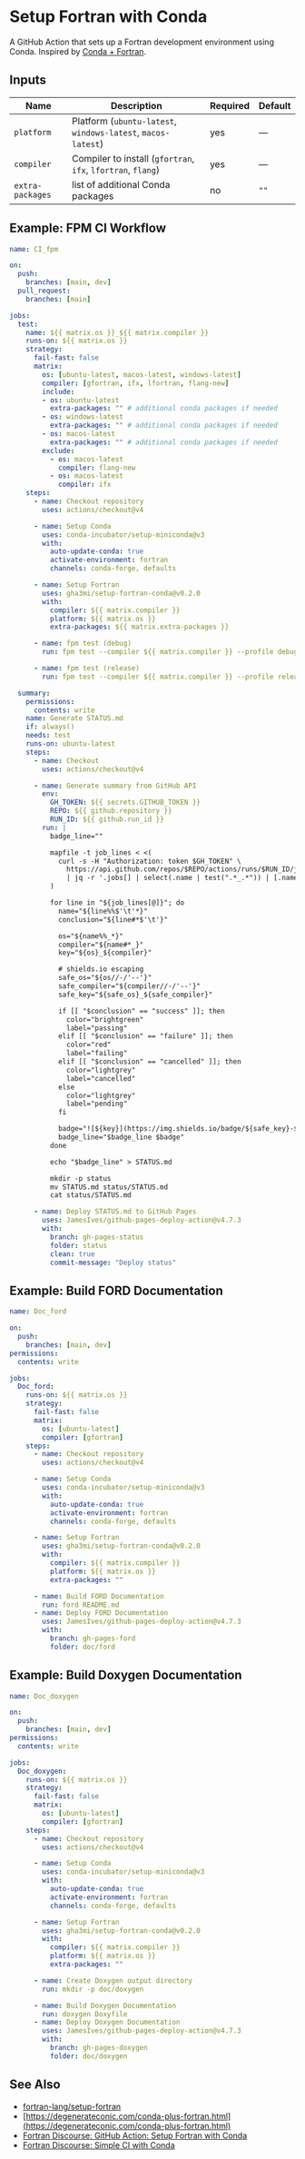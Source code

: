 # Setup Fortran with Conda

A GitHub Action that sets up a Fortran development environment using Conda. Inspired by [Conda + Fortran](https://degenerateconic.com/conda-plus-fortran.html).

## Inputs

| Name             | Description                                                       | Required | Default |
| ---------------- | ----------------------------------------------------------------- | -------- | ------- |
| `platform`       | Platform (`ubuntu-latest`, `windows-latest`, `macos-latest`) | yes      | —       |
| `compiler`       | Compiler to install (`gfortran`, `ifx`, `lfortran`, `flang`)      | yes      | —       |
| `extra-packages` | list of additional Conda packages                                 | no       | `""`    |

## Example: FPM CI Workflow

```yaml
name: CI_fpm

on:
  push:
    branches: [main, dev]
  pull_request:
    branches: [main]

jobs:
  test:
    name: ${{ matrix.os }}_${{ matrix.compiler }}
    runs-on: ${{ matrix.os }}
    strategy:
      fail-fast: false
      matrix:
        os: [ubuntu-latest, macos-latest, windows-latest]
        compiler: [gfortran, ifx, lfortran, flang-new]
        include:
        - os: ubuntu-latest
          extra-packages: "" # additional conda packages if needed
        - os: windows-latest
          extra-packages: "" # additional conda packages if needed
        - os: macos-latest
          extra-packages: "" # additional conda packages if needed
        exclude:
          - os: macos-latest
            compiler: flang-new
          - os: macos-latest
            compiler: ifx
    steps:
      - name: Checkout repository
        uses: actions/checkout@v4

      - name: Setup Conda
        uses: conda-incubator/setup-miniconda@v3
        with:
          auto-update-conda: true
          activate-environment: fortran
          channels: conda-forge, defaults

      - name: Setup Fortran
        uses: gha3mi/setup-fortran-conda@v0.2.0
        with:
          compiler: ${{ matrix.compiler }}
          platform: ${{ matrix.os }}
          extra-packages: ${{ matrix.extra-packages }}

      - name: fpm test (debug)
        run: fpm test --compiler ${{ matrix.compiler }} --profile debug --verbose

      - name: fpm test (release)
        run: fpm test --compiler ${{ matrix.compiler }} --profile release --verbose

  summary:
    permissions:
      contents: write
    name: Generate STATUS.md
    if: always()
    needs: test
    runs-on: ubuntu-latest
    steps:
      - name: Checkout
        uses: actions/checkout@v4

      - name: Generate summary from GitHub API
        env:
          GH_TOKEN: ${{ secrets.GITHUB_TOKEN }}
          REPO: ${{ github.repository }}
          RUN_ID: ${{ github.run_id }}
        run: |
          badge_line=""

          mapfile -t job_lines < <(
            curl -s -H "Authorization: token $GH_TOKEN" \
              https://api.github.com/repos/$REPO/actions/runs/$RUN_ID/jobs \
              | jq -r '.jobs[] | select(.name | test(".*_.*")) | [.name, .conclusion] | @tsv'
          )

          for line in "${job_lines[@]}"; do
            name="${line%%$'\t'*}"
            conclusion="${line#*$'\t'}"

            os="${name%%_*}"
            compiler="${name#*_}"
            key="${os}_${compiler}"

            # shields.io escaping
            safe_os="${os//-/'--'}"
            safe_compiler="${compiler//-/'--'}"
            safe_key="${safe_os}_${safe_compiler}"

            if [[ "$conclusion" == "success" ]]; then
              color="brightgreen"
              label="passing"
            elif [[ "$conclusion" == "failure" ]]; then
              color="red"
              label="failing"
            elif [[ "$conclusion" == "cancelled" ]]; then
              color="lightgrey"
              label="cancelled"
            else
              color="lightgrey"
              label="pending"
            fi

            badge="![${key}](https://img.shields.io/badge/${safe_key}-${label}-${color})"
            badge_line="$badge_line $badge"
          done

          echo "$badge_line" > STATUS.md

          mkdir -p status
          mv STATUS.md status/STATUS.md
          cat status/STATUS.md

      - name: Deploy STATUS.md to GitHub Pages
        uses: JamesIves/github-pages-deploy-action@v4.7.3
        with:
          branch: gh-pages-status
          folder: status
          clean: true
          commit-message: "Deploy status"
```
## Example: Build FORD Documentation

```yaml
name: Doc_ford

on:
  push:
    branches: [main, dev]
permissions:
  contents: write

jobs:
  Doc_ford:
    runs-on: ${{ matrix.os }}
    strategy:
      fail-fast: false
      matrix:
        os: [ubuntu-latest]
        compiler: [gfortran]
    steps:
      - name: Checkout repository
        uses: actions/checkout@v4

      - name: Setup Conda
        uses: conda-incubator/setup-miniconda@v3
        with:
          auto-update-conda: true
          activate-environment: fortran
          channels: conda-forge, defaults

      - name: Setup Fortran
        uses: gha3mi/setup-fortran-conda@v0.2.0
        with:
          compiler: ${{ matrix.compiler }}
          platform: ${{ matrix.os }}
          extra-packages: ""

      - name: Build FORD Documentation
        run: ford README.md
      - name: Deploy FORD Documentation
        uses: JamesIves/github-pages-deploy-action@v4.7.3
        with:
          branch: gh-pages-ford
          folder: doc/ford
```

## Example: Build Doxygen Documentation

```yaml
name: Doc_doxygen

on:
  push:
    branches: [main, dev]
permissions:
  contents: write

jobs:
  Doc_doxygen:
    runs-on: ${{ matrix.os }}
    strategy:
      fail-fast: false
      matrix:
        os: [ubuntu-latest]
        compiler: [gfortran]
    steps:
      - name: Checkout repository
        uses: actions/checkout@v4

      - name: Setup Conda
        uses: conda-incubator/setup-miniconda@v3
        with:
          auto-update-conda: true
          activate-environment: fortran
          channels: conda-forge, defaults

      - name: Setup Fortran
        uses: gha3mi/setup-fortran-conda@v0.2.0
        with:
          compiler: ${{ matrix.compiler }}
          platform: ${{ matrix.os }}
          extra-packages: ""

      - name: Create Doxygen output directory
        run: mkdir -p doc/doxygen

      - name: Build Doxygen Documentation
        run: doxygen Doxyfile
      - name: Deploy Doxygen Documentation
        uses: JamesIves/github-pages-deploy-action@v4.7.3
        with:
          branch: gh-pages-doxygen
          folder: doc/doxygen
```

## See Also

- [fortran-lang/setup-fortran](fortran-lang/setup-fortran)
- [https://degenerateconic.com/conda-plus-fortran.html](https://degenerateconic.com/conda-plus-fortran.html)
- [Fortran Discourse: GitHub Action: Setup Fortran with Conda](https://fortran-lang.discourse.group/t/github-action-setup-fortran-with-conda/9869/17)
- [Fortran Discourse: Simple CI with Conda](https://fortran-lang.discourse.group/t/very-simple-ci-workflow-for-fortran-apps-using-conda/9867)